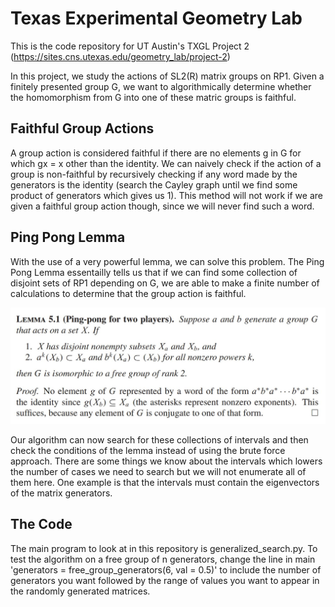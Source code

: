 # Texas Experimental Geometry Lab
This is the code repository for UT Austin's TXGL Project 2 (https://sites.cns.utexas.edu/geometry_lab/project-2)

In this project, we study the actions of SL2(R) matrix groups on RP1. Given a finitely presented group G, we want to algorithmically determine whether the homomorphism from G into one of these matric groups is faithful.

## Faithful Group Actions
A group action is considered faithful if there are no elements g in G for which gx = x other than the identity. We can naively check if the action of a group is non-faithful by recursively checking if any word made by the generators is the identity (search the Cayley graph until we find some product of generators which gives us 1). This method will not work if we are given a faithful group action though, since we will never find such a word.

## Ping Pong Lemma
With the use of a very powerful lemma, we can solve this problem. The Ping Pong Lemma essentailly tells us that if we can find some collection of disjoint sets of RP1 depending on G, we are able to make a finite number of calculations to determine that the group action is faithful.

<p align='center'>
  <img src='./imgs/pingpong.JPG' width='600'>
</p>

Our algorithm can now search for these collections of intervals and then check the conditions of the lemma instead of using the brute force approach. There are some things we know about the intervals which lowers the number of cases we need to search but we will not enumerate all of them here. One example is that the intervals must contain the eigenvectors of the matrix generators.

## The Code
The main program to look at in this repository is generalized_search.py. To test the algorithm on a free group of n generators, change the line in main 'generators = free_group_generators(6, val = 0.5)' to include the number of generators you want followed by the range of values you want to appear in the randomly generated matrices.
